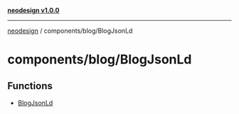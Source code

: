 [**neodesign v1.0.0**](../../../README.md)

***

[neodesign](../../../modules.md) / components/blog/BlogJsonLd

# components/blog/BlogJsonLd

## Functions

- [BlogJsonLd](functions/BlogJsonLd.md)
